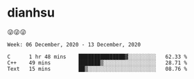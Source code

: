 
# dianhsu

:stuck_out_tongue_winking_eye::stuck_out_tongue_winking_eye::stuck_out_tongue_winking_eye:

<!--START_SECTION:waka-->
```text
Week: 06 December, 2020 - 13 December, 2020

C      1 hr 48 mins    ███████████████▓░░░░░░░░░   62.33 % 
C++    49 mins         ███████▒░░░░░░░░░░░░░░░░░   28.71 % 
Text   15 mins         ██▒░░░░░░░░░░░░░░░░░░░░░░   08.76 % 
```
<!--END_SECTION:waka-->
